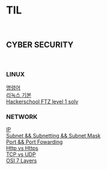 # <h1><strong>TIL</strong></h1>

<br>

## CYBER SECURITY

<br>

### LINUX
<a href="https://github.com/wnstj1030/TIL/blob/main/LINUX.md">명령어</a>
<br>
<a href="https://github.com/wnstj1030/TIL/blob/main/LINUX/linux_basic.md">리눅스 기본</a>
<br>
<a href="https://github.com/wnstj1030/TIL/blob/main/LINUX/Hackerschool%20lev1.md">Hackerschool FTZ level 1 solv</a>

### NETWORK
<a href="https://github.com/wnstj1030/TIL/blob/main/Network/IP.md">IP</a>
<br>
<a href="https://github.com/wnstj1030/TIL/blob/main/Network/Subnet%20%26%20Subnetting.md">Subnet && Subnetting && Subnet Mask</a>
<br>
<a href="https://github.com/wnstj1030/TIL/blob/main/Network/Port%20%26%20Port%20Fowarding.md">Port && Port Fowarding</a>
<br>
<a href="https://github.com/wnstj1030/TIL/blob/main/Network/Http%20vs%20Https.md">Http vs Https</a>
<br>
<a href="https://github.com/wnstj1030/TIL/blob/main/Network/TCP%20vs%20UDP.md">TCP vs UDP</a>
<br>
<a href="https://github.com/wnstj1030/TIL/blob/main/Network/OSI%207%20Layers.md">OSI 7 Layers</a>
